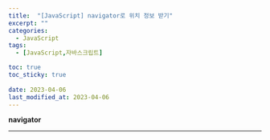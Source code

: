 ```yaml
---
title:  "[JavaScript] navigator로 위치 정보 받기"
excerpt: ""
categories:
  - JavaScript
tags:
  - [JavaScript,자바스크립트]

toc: true
toc_sticky: true
 
date: 2023-04-06
last_modified_at: 2023-04-06
---
```


__navigator__  

***  
